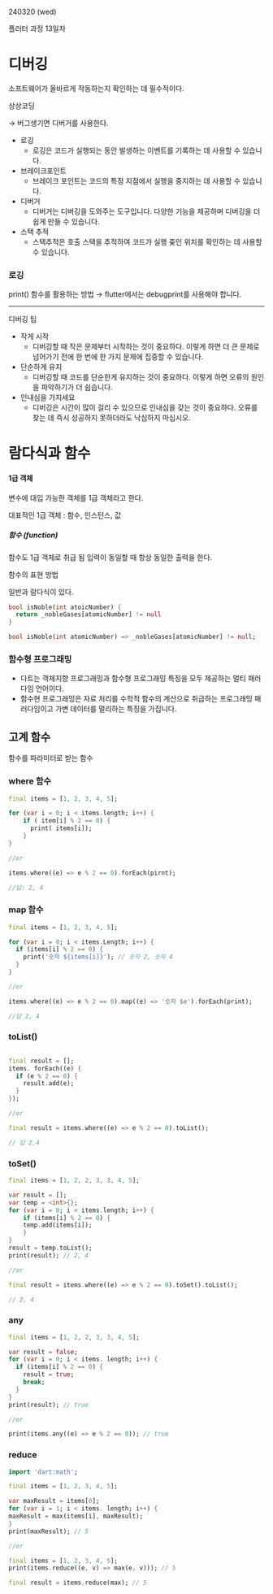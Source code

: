 240320 (wed)

플러터 과정 13일차

# 디버깅

소프트웨어가 올바르게 작동하는지 확인하는 데 필수적이다.

상상코딩

→ 버그생기면 디버거를 사용한다.

- 로깅
    - 로깅은 코드가 실행되는 동안 발생하는 이벤트를 기록하는 데 사용할 수 있습니다.
- 브레이크포인트
    - 브레이크 포인트는 코드의 특정 지점에서 실행을 중지하는 데 사용할 수 있습니다.
- 디버거
    - 디버거는 디버깅을 도와주는 도구입니다. 다양한 기능을 제공하며 디버깅을 더 쉽게 만들 수 있습니다.
- 스택 추적
    - 스택추적은 호출 스택을 추적하여 코드가 실행 줒인 위치를 확인하는 데 사용할 수 있습니다.

### 로깅

print() 함수를 활용하는 방법 → flutter에서는 debugprint를 사용해야 합니다.

---

디버깅 팁

- 작게 시작
    - 디버깅할 때 작은 문제부터 시작하는 것이 중요하다. 이렇게 하면 더 큰 문제로 넘어가기 전에 한 번에 한 가지 문제에 집중할 수 있습니다.
- 단순하게 유지
    - 디버깅할 때 코드를 단순한게 유지하는 것이 중요하다. 이렇게 하면 오류의 원인을 파악하기가 더 쉽습니다.
- 인내심을 가지세요
    - 디버깅은 시간이 많이 걸리 수 있으므로 인내심을 갖는 것이 중요하다. 오류를 찾는 데 즉시 성공하지 못하더라도 낙심하지 마십시오.
 
람다식과 함수
=

#### 1급 객체

변수에 대입 가능한 객체를 1급 객체라고 한다.

대표적인 1급 객체 : 함수, 인스턴스, 값

##### 함수 (function)

함수도 1급 객체로 취급 됨 입력이 동일할 때 항상 동일한 출력을 한다.

함수의 표현 방법

일반과 람다식이 있다.

```dart
bool isNoble(int atoicNumber) {
  return _nobleGases[atomicNumber] != null
}

bool isNoble(int atomicNumber) => _nobleGases[atomicNumber] != null;
```

### 함수형 프로그래밍
- 다트는 객체지향 프로그래밍과 함수형 프로그래밍 특징을 모두 제공하는 멀티 패러다임 언어이다.
- 함수현 프로그래밍은 자료 처리를 수학적 함수의 계산으로 취급하는 프로그래밍 패러다임이고 가변 데이터를 멀리하는 특징을 가집니다.

## 고계 함수
함수를 파라미터로 받는 함수

### where 함수

```dart
final items = [1, 2, 3, 4, 5];

for (var i = 0; i < items.length; i++) {
    if ( item[i] % 2 == 0) {
      print( items[i]);
    }
}

//or

items.where((e) => e % 2 == 0).forEach(pirnt);

//답: 2, 4
```
### map 함수

```dart
final items = [1, 2, 3, 4, 5];

for (var i = 0; i < items.Length; i++) {
  if (items[i] % 2 == 0) {
    print('숫자 ${items[i]}'); // 숫자 2, 숫자 4
  }
}

//or

items.where((e) => e % 2 == 0).map((e) => '숫자 $e').forEach(print);

//답 2, 4
```
### toList()

```dart

final result = [];
items. forEach((e) {
  if (e % 2 == 0) {
    result.add(e);
  }
});

//or

final result = items.where((e) => e % 2 == 0).toList();

// 답 2,4
```

### toSet()

```dart
final items = [1, 2, 2, 3, 3, 4, 5];

var result = [];
var temp = <int>{};
for (var i = 0; i < items.length; i++) {
    if (items[i] % 2 == 0) {
    temp.add(items[i]);
    }
}
result = temp.toList();
print(result); // 2, 4

//or

final result = items.where((e) => e % 2 == 0).toSet().toList();

// 2, 4
```

### any

```dart
final items = [1, 2, 2, 3, 3, 4, 5];

var result = false;
for (var i = 0; i < items. length; i++) {
  if (items[i] % 2 == 0) {
    result = true;
    break;
  }
}
print(result); // true

//or

print(items.any((e) => e % 2 == 0)); // true
```

### reduce

```dart
import 'dart:math';

final items = [1, 2, 3, 4, 5];

var maxResult = items[0];
for (var i = 1; i < items. length; i++) {
maxResult = max(items[i], maxResult);
}
print(maxResult); // 5

//or

final items = [1, 2, 3, 4, 5];
print(items.reduce((e, v) => max(e, v))); // 5

final result = items.reduce(max); // 5
```


